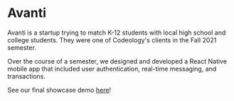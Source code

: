 # Avanti

Avanti is a startup trying to match K-12 students with local high school and college students. They were one of Codeology's clients in the Fall 2021 semester.

Over the course of a semester, we designed and developed a React Native mobile app that included user authentication, real-time messaging, and transactions.

See our final showcase demo [here](https://drive.google.com/file/d/1MkmbxfBGsGlHQcKDC8m0fXMCST3-ljQ0/view?usp=sharing)!
